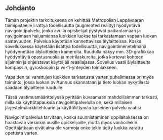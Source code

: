 ## Johdanto

Tämän projektin tarkoituksena on kehittää Metropolian Leppävaaran toimipisteelle lisättyä todellisuutta (augmented reality) hyödyntävä navigointipalvelu, jonka avulla opiskelijat pystyvät paikantamaan ja navigoimaan haluamiensa luokkien luokse tai tarkastamaan vapaan luokan saatavuuden. Palvelua käytetään kannettavissa älylaitteissa. Koska sovelluksessa käytetään lisättyä todellisuutta, navigointimenetelmänä hyödynnetään älylaitteiden kameroita. Ruudulla näkyy mm. 3D-grafiikkaa hyödyntäviä opastusnuolia ja metrilaskureita, jotka kertovat kohteen sijainnin ja ohjeistavat käyttäjää reaaliajassa. Sovellus vaatii älylaitteelta kompassin, gyroskoopin ja wi-fi-yhteyden toimiakseen.

Vapaiden tai varattujen luokkien tarkastusta varten puhelimessa on myös toiminto, jossa luokan ovi/tunnus skannataan ja tieto luokan nykytilasta saadaan älylaitteen ruudulle. 

Tässä vaatimusmäärittelyssä pyritään kuvaamaan mahdollisimman tarkasti, millaisia käyttötapauksia navigointipalvelulla on, sekä millaisen järjestelmäarkkitehtuurin ja käyttöliittymän kyseinen palvelu vaatisi.

Navigointipalvelua tarvitaan, koska suunnistaminen oppilaitoksessa on haastavaa varsinkin uusille opiskelijoille, mutta myös vanhoillekin. Opettajatkaan eivät aina ole varmoja onko jokin tietty luokka varattu opetusta varten.
